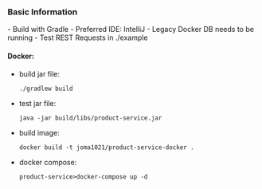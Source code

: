 <h3>Basic Information</h3>
- Build with Gradle 
- Preferred IDE: IntelliJ
- Legacy Docker DB needs to be running
- Test REST Requests in ./example

<h4>Docker:</h4>

-   build jar file:
    ```console
    ./gradlew build
    ```
-   test jar file:
    ```console
    java -jar build/libs/product-service.jar
    ```
-   build image:
    ```console
    docker build -t joma1021/product-service-docker .
    ```
-   docker compose:
    ```console
    product-service>docker-compose up -d
    ```

